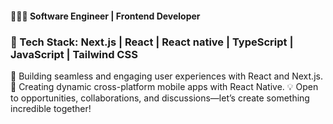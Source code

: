 <h4>👩🏻‍💻 Software Engineer | Frontend Developer</h4>

<h3>🚀 Tech Stack: Next.js | React | React native | TypeScript | JavaScript | Tailwind CSS</h3>

🔭 Building seamless and engaging user experiences with React and Next.js.
📱 Creating dynamic cross-platform mobile apps with React Native. 
💡 Open to opportunities, collaborations, and discussions—let’s create something incredible together!
<!--📫 Let's Connect: LinkedIn | Portfolio | Twitter

<!--
🎨 Styling modern, responsive applications using Tailwind CSS for efficiency and consistency.

📱 Creating dynamic cross-platform mobile apps with React Native.

✨ Passionate about crafting elegant, intuitive, and performant UIs. Always eager to learn, collaborate, and contribute to exciting projects.

💡 Open to opportunities, collaborations, and discussions—let’s create something incredible together!

<!--📫 Let's Connect: LinkedIn | Portfolio | Twitter

<!--
**nitika-jain04/nitika-jain04** is a ✨ _special_ ✨ repository because its `README.md` (this file) appears on your GitHub profile.

Here are some ideas to get you started:

- 🔭 I’m currently working on ...
- 🌱 I’m currently learning ...
- 👯 I’m looking to collaborate on ...
- 🤔 I’m looking for help with ...
- 💬 Ask me about ...
- 📫 How to reach me: ...
- 😄 Pronouns: ...
- ⚡ Fun fact: ...
-->
